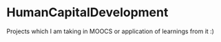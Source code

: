 # HumanCapitalDevelopment
Projects which I am taking in MOOCS or application of learnings from it :)
